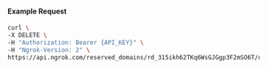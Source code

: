 <!-- Code generated for API Clients. DO NOT EDIT. -->

#### Example Request

```bash
curl \
-X DELETE \
-H "Authorization: Bearer {API_KEY}" \
-H "Ngrok-Version: 2" \
https://api.ngrok.com/reserved_domains/rd_315ikh62TKq6WsGJGgp3F2mSO6T/certificate_management_policy
```

